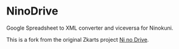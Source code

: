 # NinoDrive

Google Spreadsheet to XML converter and viceversa for Ninokuni.

This is a fork from the original Zkarts project [Ni no Drive](https://bitbucket.org/Zkarts/ni-no-drive/).
